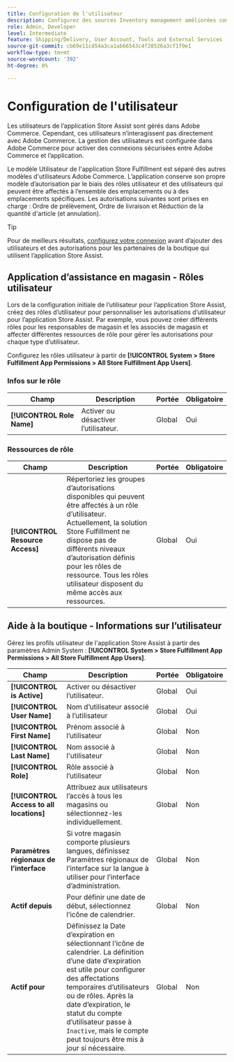 ```yaml
---
title: Configuration de l'utilisateur
description: Configurez des sources Inventory management améliorées comme magasins marchands pour prendre en charge la solution Store Fulfillment pour Adobe Commerce.
role: Admin, Developer
level: Intermediate
feature: Shipping/Delivery, User Account, Tools and External Services
source-git-commit: cb69e11cd54a3ca1ab66543c4f28526a3cf1f9e1
workflow-type: tm+mt
source-wordcount: '392'
ht-degree: 0%

---
```


# Configuration de l&#39;utilisateur

Les utilisateurs de l’application Store Assist sont gérés dans Adobe Commerce. Cependant, ces utilisateurs n’interagissent pas directement avec Adobe Commerce. La gestion des utilisateurs est configurée dans Adobe Commerce pour activer des connexions sécurisées entre Adobe Commerce et l’application.

Le modèle Utilisateur de l&#39;application Store Fulfillment est séparé des autres modèles d&#39;utilisateurs Adobe Commerce. L’application conserve son propre modèle d’autorisation par le biais des rôles utilisateur et des utilisateurs qui peuvent être affectés à l’ensemble des emplacements ou à des emplacements spécifiques. Les autorisations suivantes sont prises en charge : Ordre de prélèvement, Ordre de livraison et Réduction de la quantité d&#39;article (et annulation).

>[!TIP]
>
>Pour de meilleurs résultats, [configurez votre connexion](connect-set-up-service.md) avant d’ajouter des utilisateurs et des autorisations pour les partenaires de la boutique qui utilisent l’application Store Assist.

## Application d’assistance en magasin - Rôles utilisateur

Lors de la configuration initiale de l’utilisateur pour l’application Store Assist, créez des rôles d’utilisateur pour personnaliser les autorisations d’utilisateur pour l’application Store Assist. Par exemple, vous pouvez créer différents rôles pour les responsables de magasin et les associés de magasin et affecter différentes ressources de rôle pour gérer les autorisations pour chaque type d’utilisateur.

Configurez les rôles utilisateur à partir de **[!UICONTROL System > Store Fulfillment App Permissions > All Store Fulfillment App Users]**.

### Infos sur le rôle

| **Champ** | **Description** | **Portée** | **Obligatoire** |
|----------------------------|-------------------------|-----------|--------------|
| **[!UICONTROL Role Name]** | Activer ou désactiver l’utilisateur. | Global | Oui |

### Ressources de rôle

| **Champ** | **Description** | **Portée** | **Obligatoire** |
|----------------------------------|--------------------------------------------------------------------------------------------------------------------------------------------------------------------------------------------------------------------------------------------|-----------|--------------|
| **[!UICONTROL Resource Access]** | Répertoriez les groupes d’autorisations disponibles qui peuvent être affectés à un rôle d’utilisateur. Actuellement, la solution Store Fulfillment ne dispose pas de différents niveaux d’autorisation définis pour les rôles de ressource. Tous les rôles utilisateur disposent du même accès aux ressources. | Global | Oui |

## Aide à la boutique - Informations sur l’utilisateur

Gérez les profils utilisateur de l&#39;application Store Assist à partir des paramètres Admin System : **[!UICONTROL System > Store Fulfillment App Permissions > All Store Fulfillment App Users]**.

| **Champ** | **Description** | **Portée** | **Obligatoire** |
|------------------------------------------|-------------------------------------------------------------------------------------------------------------------------------------------------------------------------------------------------------------------------------------------------------------------------|-----------|--------------|
| **[!UICONTROL is Active]** | Activer ou désactiver l’utilisateur. | Global | Oui |
| **[!UICONTROL User Name]** | Nom d’utilisateur associé à l’utilisateur | Global | Oui |
| **[!UICONTROL First Name]** | Prénom associé à l’utilisateur | Global | Non |
| **[!UICONTROL Last Name]** | Nom associé à l&#39;utilisateur | Global | Non |
| **[!UICONTROL Role]** | Rôle associé à l’utilisateur | Global | Non |
| **[!UICONTROL Access to all locations]** | Attribuez aux utilisateurs l’accès à tous les magasins ou sélectionnez-les individuellement. | Global | Non |
| **Paramètres régionaux de l’interface** | Si votre magasin comporte plusieurs langues, définissez Paramètres régionaux de l’interface sur la langue à utiliser pour l’interface d’administration. | Global | Non |
| **Actif depuis** | Pour définir une date de début, sélectionnez l’icône de calendrier. | Global | Non |
| **Actif pour** | Définissez la Date d’expiration en sélectionnant l’icône de calendrier. La définition d’une date d’expiration est utile pour configurer des affectations temporaires d’utilisateurs ou de rôles. Après la date d’expiration, le statut du compte d’utilisateur passe à `Inactive`, mais le compte peut toujours être mis à jour si nécessaire. | Global | Non |
